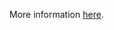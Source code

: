 More information [here](https://docs.bridgecrew.io/docs/ensure-aws-cloudfromt-distribution-with-s3-have-origin-access-set-to-enabled).
